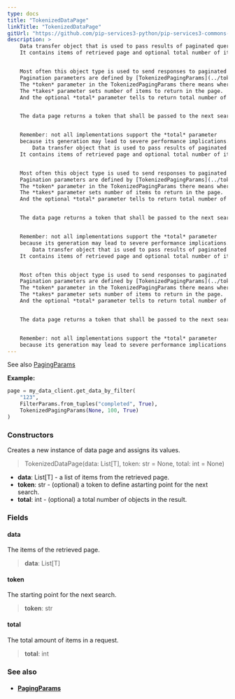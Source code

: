 ```yaml
---
type: docs
title: "TokenizedDataPage"
linkTitle: "TokenizedDataPage"
gitUrl: "https://github.com/pip-services3-python/pip-services3-commons-python"
description: > 
    Data transfer object that is used to pass results of paginated queries.
    It contains items of retrieved page and optional total number of items.


    Most often this object type is used to send responses to paginated queries.
    Pagination parameters are defined by [TokenizedPagingParams](../tokenized_paging_params) object.
    The *token* parameter in the TokenizedPagingParams there means where to start the searxh.
    The *takes* parameter sets number of items to return in the page.
    And the optional *total* parameter tells to return total number of items in the query.


    The data page returns a token that shall be passed to the next search as a starting point.


    Remember: not all implementations support the *total* parameter
    because its generation may lead to severe performance implications.
        Data transfer object that is used to pass results of paginated queries.
    It contains items of retrieved page and optional total number of items.


    Most often this object type is used to send responses to paginated queries.
    Pagination parameters are defined by [TokenizedPagingParams](../tokenized_paging_params) object.
    The *token* parameter in the TokenizedPagingParams there means where to start the searxh.
    The *takes* parameter sets number of items to return in the page.
    And the optional *total* parameter tells to return total number of items in the query.


    The data page returns a token that shall be passed to the next search as a starting point.


    Remember: not all implementations support the *total* parameter
    because its generation may lead to severe performance implications.
        Data transfer object that is used to pass results of paginated queries.
    It contains items of retrieved page and optional total number of items.


    Most often this object type is used to send responses to paginated queries.
    Pagination parameters are defined by [TokenizedPagingParams](../tokenized_paging_params) object.
    The *token* parameter in the TokenizedPagingParams there means where to start the searxh.
    The *takes* parameter sets number of items to return in the page.
    And the optional *total* parameter tells to return total number of items in the query.


    The data page returns a token that shall be passed to the next search as a starting point.


    Remember: not all implementations support the *total* parameter
    because its generation may lead to severe performance implications.
---
```


See also [PagingParams](../paging_params)

**Example:**
```python
page = my_data_client.get_data_by_filter(
    "123",
    FilterParams.from_tuples("completed", True),
    TokenizedPagingParams(None, 100, True)
)
```

### Constructors
Creates a new instance of data page and assigns its values.

> TokenizedDataPage(data: List[T], token: str = None, total: int = None)

- **data**: List[T] - a list of items from the retrieved page.
- **token**: str - (optional) a token to define astarting point for the next search.
- **total**: int - (optional) a total number of objects in the result.


### Fields

<span class="hide-title-link">

#### data
The items of the retrieved page.
> **data**: List[T]

#### token
The starting point for the next search.
> **token**: str

#### total
The total amount of items in a request.
> **total**: int

</span>


### See also
- #### [PagingParams](../paging_params)